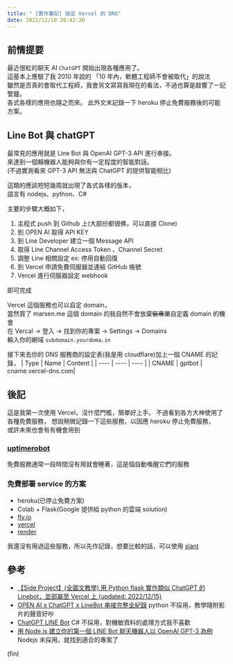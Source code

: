 ```yaml
---
title: " [實作筆記] 設定 Vercel 的 DNS"
date: 2022/12/18 20:42:20
---
```


## 前情提要

最近很紅的聊天 AI `ChatGPT` 開始出現各種應用了。  
這基本上應驗了我 2010 年說的 「10 年內，軟體工程師不會被取代」的說法  
雖然是否真的會取代工程師，我會另文寫寫我現在的看法，不過也算是敲響了一記警鐘。  
各式各樣的應用也隨之而來。
此外文末記錄一下 heroku 停止免費服務後的可能方案。

## Line Bot 與 chatGPT

最常見的應用就是 Line Bot 與 OpenAI GPT-3 API 進行串接。  
來達到一個賴機器人能夠與你有一定程度的智能對話。  
(不過實測看來 GPT-3 API 無法與 ChatGPT 的提供智能相比)

這類的應該短短幾周就出現了各式各樣的版本，  
語言有 nodejs、python、C#

主要的步驟大概如下，

1. 主程式 push 到 Github 上(大部份都很佛，可以直接 Clone)
2. 到 OPEN AI 取得 API KEY
3. 到 Line Developer 建立一個 Message API
4. 取得 Line Channel Access Token 、Channel Secret
5. 調整 Line 相關設定 ex: 停用自動回復
6. 到 Vercel 申請免費伺服器並連結 GitHub 帳號
7. Vercel 進行伺服器設定 webhook

即可完成

Vercel 這個服務也可以自定 domain，  
當然買了 marsen.me 這個 domain 的我自然不會放棄~~裝專業~~自定義 domain 的機會  
在 Vercal → 登入 → 找到你的專案 → Settings → Domains  
輸入你的網域 `subdomain.yourdoma.in`

接下來去你的 DNS 服務商的設定表(我是用 cloudflare)加上一個 CNAME 的記錄，
| Type | Name | Content |
| ---- | ---- | ---- |
| CNAME | gptbot | cname.vercel-dns.com|

## 後記

這是我第一次使用 Vercel，沒什麼門檻，簡單好上手。
不過看到各方大神使用了各種免費服務，
想說稍微記錄一下這些服務，以因應 heroku 停止免費服務，  
或許未來也會有有機會用到

### [uptimerobot](https://uptimerobot.com/)

免費服務通常一段時間沒有用就會睡著，這是個自動喚醒它們的服務

### 免費部署 service 的方案

- heroku(已停止免費方案)
- Colab + Flask(Google 提供給 python 的雲端 solution)
- [fly.io](https://fly.io/)
- [vercel](https://vercel.com/)
- [render](https://render.com/)

我還沒有用過這些服務，所以先作記錄，想要比較的話，可以使用 [slant](https://www.slant.co/)

## 參考

- [【Side Project】(全圖文教學) 用 Python flask 實作類似 ChatGPT 的 Linebot，並部屬至 Vercel 上 (updated: 2022/12/15)](https://www.wongwonggoods.com/portfolio/personal_project/gpt-linebot-python-flask-for-vercel/#comment-330)
- [OPEN AI x ChatGPT x LineBot 串接完整全紀錄](https://vocus.cc/article/639da520fd89780001e965d7) python 不採用，教學隨附影片的聲音好吵
- [ChatGPT LINE Bot](https://github.com/isdaviddong/chatGPTLineBot)  C# 不採用，對機敏資料的處理方式我不喜歡
- [用 Node.js 建立你的第一個 LINE Bot 聊天機器人以 OpenAI GPT-3 為例](https://israynotarray.com/nodejs/20221210/1224824056/) Nodejs 未採用，就找到適合的專案了

(fin)
